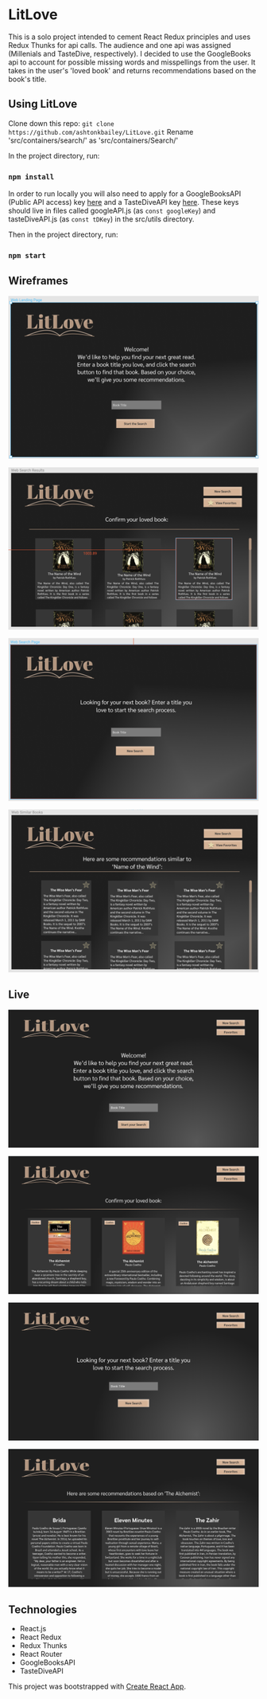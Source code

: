 # LitLove

This is a solo project intended to cement React Redux principles and uses Redux Thunks for api calls. The audience and one api was assigned (Millenials and TasteDive, respectively). I decided to use the GoogleBooks api to account for possible missing words and misspellings from the user. It takes in the user's 'loved book' and returns recommendations based on the book's title.

## Using LitLove

Clone down this repo:
`git clone https://github.com/ashtonkbailey/LitLove.git`
Rename 'src/containers/search/' as 'src/containers/Search/'

In the project directory, run:
### `npm install`

In order to run locally you will also need to apply for a GoogleBooksAPI (Public API access) key [here](https://developers.google.com/books/docs/v1/using#APIKey) and a TasteDiveAPI key [here](https://tastedive.com/account/signin?next=%2Faccount%2Fapi_access). These keys should live in files called googleAPI.js (as `const googleKey`) and tasteDiveAPI.js (as `const tDKey`) in the src/utils directory.

Then in the project directory, run:
### `npm start`

## Wireframes

![Landing Page](https://github.com/ashtonkbailey/LitLove/blob/master/src/assets/landing-page.png)

![Loved Book Search](https://github.com/ashtonkbailey/LitLove/blob/master/src/assets/loved-book-search.png)

![New Search](https://github.com/ashtonkbailey/LitLove/blob/master/src/assets/new-search.png)

![Recommended Books](https://github.com/ashtonkbailey/LitLove/blob/master/src/assets/recommended-books.png)

## Live

![Landing Page](https://github.com/ashtonkbailey/LitLove/blob/master/src/assets/live-landing-page.png)

![Loved Book Search](https://github.com/ashtonkbailey/LitLove/blob/master/src/assets/live-loved-book.png)

![New Search](https://github.com/ashtonkbailey/LitLove/blob/master/src/assets/live-new-search.png)

![Recommended Books](https://github.com/ashtonkbailey/LitLove/blob/master/src/assets/live-recommended.png)

## Technologies

- React.js
- React Redux
- Redux Thunks
- React Router
- GoogleBooksAPI
- TasteDiveAPI

This project was bootstrapped with [Create React App](https://github.com/facebook/create-react-app).

